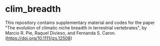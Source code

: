 # clim_breadth

This repository contains supplementary material and codes for the paper "The evolution of climatic niche breadth in terrestrial vertebrates", by Marcio R. Pie, Raquel Divieso, and Fernanda S. Caron. (https://doi.org/10.1111/jzs.12508)
